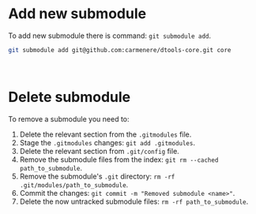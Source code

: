 # Add new submodule
To add new submodule there is command: `git submodule add`.<br>

```bash
git submodule add git@github.com:carmenere/dtools-core.git core
```

<br>

# Delete submodule
To remove a submodule you need to:
1. Delete the relevant section from the `.gitmodules` file.
2. Stage the `.gitmodules` changes: `git add .gitmodules`.
3. Delete the relevant section from `.git/config` file.
4. Remove the submodule files from the index: `git rm --cached path_to_submodule`.
5. Remove the submodule's `.git` directory: `rm -rf .git/modules/path_to_submodule`.
6. Commit the changes: `git commit -m "Removed submodule <name>"`.
7. Delete the now untracked submodule files: `rm -rf path_to_submodule`.

<br>
